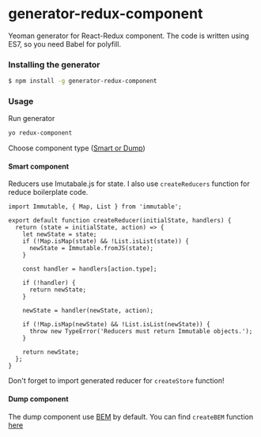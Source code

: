 # generator-redux-component
Yeoman generator for React-Redux component. The code is written using ES7, so you need Babel for polyfill.

### Installing the generator

```bash
$ npm install -g generator-redux-component
```


### Usage

Run generator
```bash
yo redux-component
```
Choose component type ([Smart or Dump](https://gist.github.com/terpiljenya/45b9ce90bd3b618338cb))

#### Smart component

Reducers use Imutabale.js for state. I also use `createReducers` function for reduce boilerplate code.

```
import Immutable, { Map, List } from 'immutable';

export default function createReducer(initialState, handlers) {
  return (state = initialState, action) => {
    let newState = state;
    if (!Map.isMap(state) && !List.isList(state)) {
      newState = Immutable.fromJS(state);
    }

    const handler = handlers[action.type];

    if (!handler) {
      return newState;
    }

    newState = handler(newState, action);

    if (!Map.isMap(newState) && !List.isList(newState)) {
      throw new TypeError('Reducers must return Immutable objects.');
    }

    return newState;
  };
}

```

Don't forget to import generated reducer for `createStore` function!


#### Dump component

The dump component use [BEM](https://en.bem.info) by default. You can find `createBEM` function [here](https://gist.github.com/terpiljenya/45b9ce90bd3b618338cb)
